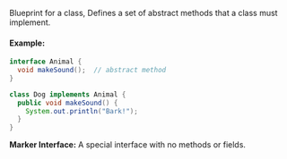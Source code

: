 Blueprint for a class, Defines a set of abstract methods that a class must implement.

#### Example:
``` java
interface Animal {
  void makeSound();  // abstract method
}

class Dog implements Animal {
  public void makeSound() {
    System.out.println("Bark!");
  }
}

```

**Marker Interface:** A special interface with no methods or fields.